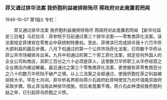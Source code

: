 ### 菲又通过排华法案  我侨胞利益被排除殆尽  蒋政府对此竟置若罔闻

1946-10-07
第1版()
专栏：

　　菲又通过排华法案
    我侨胞利益被排除殆尽
    蒋政府对此竟置若罔闻
    【新华社延安三日电】马尼拉讯：菲参院于日前通过第三个排华法案——零售商菲化法案。该法案规定菲律宾在零售业中获统制特惠权。至此，菲律滨已完成排斥我十六万华侨大部利益的最后步骤。八月下旬通过的第一个公共市场菲化法案，已将数千华侨从菲公共市场被排斥出来。九月中旬通过的第二个劳工菲化法案，规定任何外国人的企业公司和商店，其职工百分之六十必须是菲人，这使数万华侨职工从华侨经营之企业商店内被迫解雇。最近通过之第三个零售商菲化法案，更使据有菲零售商百分之八十的数万华侨陷于破产之境。以上三法案之全部通过，使我侨胞在菲之利益被排除大半。早在七月间，菲华侨各界即向蒋介石政府赴菲特使甘乃光吁请南京政府采取步骤。阻止菲当局此种排华措施，但后者竟置不理。蒋介石此种漠视我侨胞利益之举，已引起菲岛侨胞之义愤。
